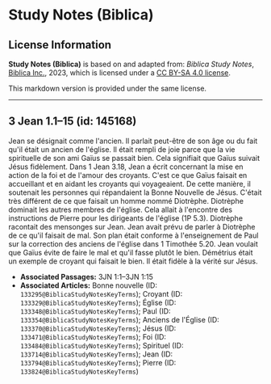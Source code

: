 # Study Notes (Biblica)

## License Information

**Study Notes (Biblica)** is based on and adapted from: _Biblica Study Notes_, [Biblica Inc.](https://www.biblica.com/), 2023, which is licensed under a [CC BY-SA 4.0 license](https://creativecommons.org/licenses/by-sa/4.0/legalcode.en).

This markdown version is provided under the same license.



--------------------------------

## 3 Jean 1.1–15 (id: 145168)

Jean se désignait comme l'ancien. Il parlait peut\-être de son âge ou du fait qu'il était un ancien de l'église. Il était rempli de joie parce que la vie spirituelle de son ami Gaïus se passait bien. Cela signifiait que Gaïus suivait Jésus fidèlement. Dans 1 Jean 3\.18, Jean a écrit concernant la mise en action de la foi et de l'amour des croyants. C'est ce que Gaïus faisait en accueillant et en aidant les croyants qui voyageaient. De cette manière, il soutenait les personnes qui répandaient la Bonne Nouvelle de Jésus. C'était très différent de ce que faisait un homme nommé Diotrèphe. Diotrèphe dominait les autres membres de l'église. Cela allait à l'encontre des instructions de Pierre pour les dirigeants de l'église (1P 5\.3\). Diotrèphe racontait des mensonges sur Jean. Jean avait prévu de parler à Diotrèphe de ce qu'il faisait de mal. Son plan était conforme à l'enseignement de Paul sur la correction des anciens de l'église dans 1 Timothée 5\.20\. Jean voulait que Gaïus évite de faire le mal et qu'il fasse plutôt le bien. Démétrius était un exemple de croyant qui faisait le bien. Il était fidèle à la vérité sur Jésus.

* **Associated Passages:** 3JN 1:1–3JN 1:15
* **Associated Articles:** Bonne nouvelle (ID: `133295@BiblicaStudyNotesKeyTerms`); Croyant (ID: `133329@BiblicaStudyNotesKeyTerms`); Église (ID: `133348@BiblicaStudyNotesKeyTerms`); Paul (ID: `133354@BiblicaStudyNotesKeyTerms`); Anciens de l'Église (ID: `133370@BiblicaStudyNotesKeyTerms`); Jésus (ID: `133471@BiblicaStudyNotesKeyTerms`); Foi (ID: `133484@BiblicaStudyNotesKeyTerms`); Spirituel (ID: `133714@BiblicaStudyNotesKeyTerms`); Jean (ID: `133794@BiblicaStudyNotesKeyTerms`); Pierre (ID: `133824@BiblicaStudyNotesKeyTerms`)

